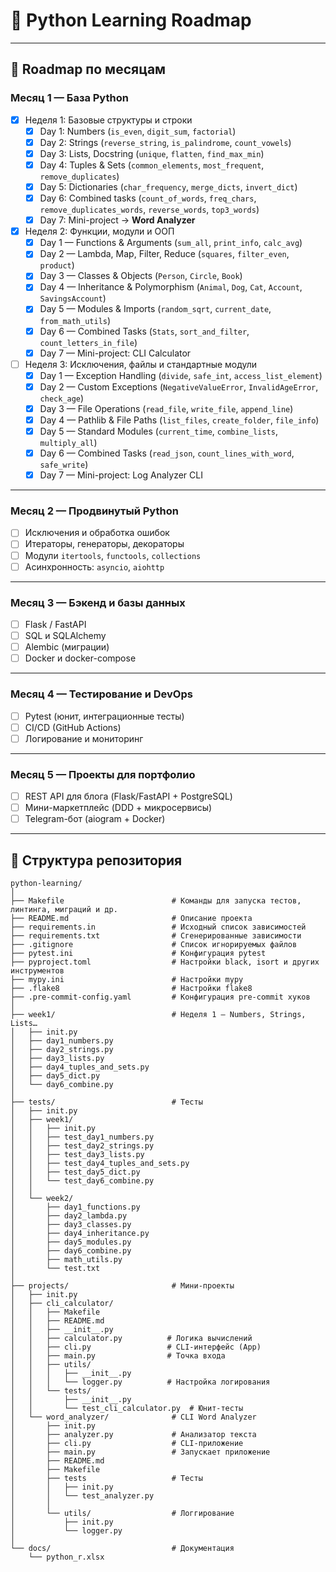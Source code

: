 # 🐍 Python Learning Roadmap

---

## 📅 Roadmap по месяцам

### Месяц 1 — База Python
- [x] Неделя 1: Базовые структуры и строки  
  - [x] Day 1: Numbers (`is_even`, `digit_sum`, `factorial`)  
  - [x] Day 2: Strings (`reverse_string`, `is_palindrome`, `count_vowels`)  
  - [x] Day 3: Lists, Docstring (`unique`, `flatten`, `find_max_min`)  
  - [x] Day 4: Tuples & Sets (`common_elements`, `most_frequent`, `remove_duplicates`)
  - [x] Day 5: Dictionaries (`char_frequency`, `merge_dicts`, `invert_dict`)
  - [x] Day 6: Combined tasks (`count_of_words`, `freq_chars`, `remove_duplicates_words`, `reverse_words`, `top3_words`)
  - [x] Day 7: Mini-project → **Word Analyzer**
- [x] Неделя 2: Функции, модули и ООП
  - [x] Day 1 — Functions & Arguments (`sum_all`, `print_info`, `calc_avg`)
  - [x] Day 2 — Lambda, Map, Filter, Reduce (`squares`, `filter_even`, `product`)
  - [x] Day 3 — Classes & Objects (`Person`, `Circle`, `Book`)
  - [x] Day 4 — Inheritance & Polymorphism (`Animal`, `Dog`, `Cat`, `Account`, `SavingsAccount`)
  - [x] Day 5 — Modules & Imports (`random_sqrt`, `current_date`, `from_math_utils`)
  - [x] Day 6 — Combined Tasks (`Stats`, `sort_and_filter`, `count_letters_in_file`)
  - [x] Day 7 — Mini-project: CLI Calculator 
- [ ] Неделя 3: Исключения, файлы и стандартные модули
  - [x] Day 1 — Exception Handling (`divide`, `safe_int`, `access_list_element`)
  - [x] Day 2 — Custom Exceptions (`NegativeValueError`, `InvalidAgeError`, `check_age`)
  - [x] Day 3 — File Operations (`read_file`, `write_file`, `append_line`)
  - [x] Day 4 — Pathlib & File Paths (`list_files`, `create_folder`, `file_info`)
  - [x] Day 5 — Standard Modules (`current_time`, `combine_lists`, `multiply_all`)
  - [x] Day 6 — Combined Tasks (`read_json`, `count_lines_with_word`, `safe_write`)
  - [x] Day 7 — Mini-project: Log Analyzer CLI

---

### Месяц 2 — Продвинутый Python
- [ ] Исключения и обработка ошибок  
- [ ] Итераторы, генераторы, декораторы  
- [ ] Модули `itertools`, `functools`, `collections`  
- [ ] Асинхронность: `asyncio`, `aiohttp`

---

### Месяц 3 — Бэкенд и базы данных
- [ ] Flask / FastAPI  
- [ ] SQL и SQLAlchemy  
- [ ] Alembic (миграции)  
- [ ] Docker и docker-compose  

---

### Месяц 4 — Тестирование и DevOps
- [ ] Pytest (юнит, интеграционные тесты)  
- [ ] CI/CD (GitHub Actions)  
- [ ] Логирование и мониторинг  

---

### Месяц 5 — Проекты для портфолио
- [ ] REST API для блога (Flask/FastAPI + PostgreSQL)  
- [ ] Мини-маркетплейс (DDD + микросервисы)  
- [ ] Telegram-бот (aiogram + Docker)  

---

## 📂 Структура репозитория
```commandline
python-learning/
│
├── Makefile                        # Команды для запуска тестов, линтинга, миграций и др.
├── README.md                       # Описание проекта
├── requirements.in                 # Исходный список зависимостей
├── requirements.txt                # Сгенерированные зависимости
├── .gitignore                      # Список игнорируемых файлов
├── pytest.ini                      # Конфигурация pytest
├── pyproject.toml                  # Настройки black, isort и других инструментов
├── mypy.ini                        # Настройки mypy
├── .flake8                         # Настройки flake8
├── .pre-commit-config.yaml         # Конфигурация pre-commit хуков
│
├── week1/                          # Неделя 1 — Numbers, Strings, Lists…
│   ├── init.py
│   ├── day1_numbers.py
│   ├── day2_strings.py
│   ├── day3_lists.py
│   ├── day4_tuples_and_sets.py
│   ├── day5_dict.py
│   └── day6_combine.py
│
├── tests/                          # Тесты
│   ├── init.py
│   ├── week1/
│   │   ├── init.py
│   │   ├── test_day1_numbers.py
│   │   ├── test_day2_strings.py
│   │   ├── test_day3_lists.py
│   │   ├── test_day4_tuples_and_sets.py
│   │   ├── test_day5_dict.py
│   │   └── test_day6_combine.py
│   │
│   └── week2/
│       ├── day1_functions.py
│       ├── day2_lambda.py
│       ├── day3_classes.py
│       ├── day4_inheritance.py
│       ├── day5_modules.py
│       ├── day6_combine.py
│       ├── math_utils.py
│       └── test.txt
│
├── projects/                       # Мини-проекты
│   ├── init.py
│   ├── cli_calculator/
│   │   ├── Makefile
│   │   ├── README.md
│   │   ├── __init__.py
│   │   ├── calculator.py          # Логика вычислений
│   │   ├── cli.py                 # CLI-интерфейс (App)
│   │   ├── main.py                # Точка входа
│   │   ├── utils/
│   │   │   ├── __init__.py
│   │   │   └── logger.py          # Настройка логирования
│   │   └── tests/
│   │       ├── __init__.py
│   │       └── test_cli_calculator.py  # Юнит-тесты
│   └── word_analyzer/              # CLI Word Analyzer
│       ├── init.py
│       ├── analyzer.py             # Анализатор текста
│       ├── cli.py                  # CLI-приложение
│       ├── main.py                 # Запускает приложение
│       ├── README.md
│       ├── Makefile
│       ├── tests                   # Тесты
│       │   ├── init.py
│       │   └── test_analyzer.py
│       │
│       └── utils/                  # Логгирование
│           ├── init.py
│           └── logger.py
│
└── docs/                           # Документация
    └── python_r.xlsx
```